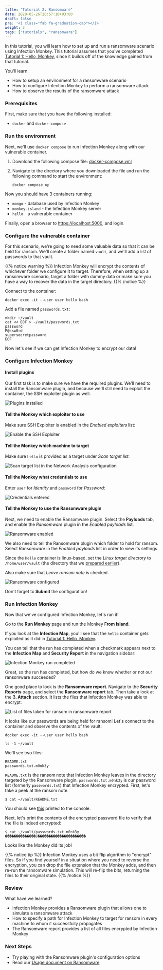 ```yaml
---
title: "Tutorial 2: Ransomware"
date: 2020-05-26T20:57:10+03:00
draft: false
pre: '<i class="fab fa-graduation-cap"></i> '
weight: 2
tags: ["tutorials", "ransomware"]
---
```


In this tutorial, you will learn how to set up and run a ransomware scenario using Infection Monkey.
This tutorial assumes that you've completed [Tutorial 1: Hello, Monkey](../hello-monkey), since it builds off of the knowledge gained from that tutorial.

You'll learn:
- How to setup an environment for a ransomware scenario
- How to configure Infection Monkey to perform a ransomware attack
- How to observe the results of the ransomware attack

### Prerequisites
First, make sure that you have the following installed:
- `docker` and `docker-compose`

### Run the environment
Next, we'll use `docker compose` to run Infection Monkey along with our vulnerable container.

1. Download the following compose file: [docker-compose.yml](../hello-monkey/docker/docker-compose.yaml)

2. Navigate to the directory where you downloaded the file and run the following command to start the environment:

   ```
   docker compose up
   ```

Now you should have 3 containers running:
- `mongo` - database used by Infection Monkey
- `monkey-island` - the Infection Monkey server
- `hello` - a vulnerable container

Finally, open a browser to [https://localhost:5000](https://localhost:5000), and login.

### Configure the vulnerable container
For this scenario, we're going to need some valuable data so that it can be held for ransom. We'll create a folder named `vault`, and we'll add a list of passwords to that vault.

{{% notice warning %}}
Infection Monkey will encrypt the contents of whichever folder we configure it to target. Therefore, when setting up a ransomware scenario, target a folder with dummy data or make sure you have a way to recover the data in the target directory.
{{% /notice %}}

Connect to the container:

```
docker exec -it --user user hello bash
```

Add a file named `passwords.txt`:
```
mkdir ~/vault
cat << EOF > ~/vault/passwords.txt
password
P@ssw0rd
supersecretpassword
EOF
```

Now let's see if we can get Infection Monkey to encrypt our data!

### Configure Infection Monkey

#### Install plugins
Our first task is to make sure we have the required plugins. We'll need to install the Ransomware plugin, and because we'll still need to exploit the container, the SSH exploiter plugin as well.

![Plugins installed](../../images/tutorials/ransomware/1-plugins-installed.jpg)

#### Tell the Monkey which exploiter to use
Make sure SSH Exploiter is enabled in the _Enabled exploiters_ list:

![Enable the SSH Exploiter](../../images/tutorials/hello-monkey/12-exploiter-enabled.jpg)

#### Tell the Monkey which machine to target
Make sure `hello` is provided as a target under _Scan target list_:

![Scan target list in the Network Analysis configuration](../../images/tutorials/hello-monkey/5-scan-target-list.jpg)

#### Tell the Monkey what credentials to use
Enter `user` for _Identity_ and `password` for _Password_:

![Credentials entered](../../images/tutorials/hello-monkey/13-credentials-input.jpg)

#### Tell the Monkey to use the Ransomware plugin
Next, we need to enable the Ransomware plugin. Select the **Payloads** tab, and enable the _Ransomware_ plugin in the _Enabled payloads_ list.

![Ransomware enabled](../../images/tutorials/ransomware/2-ransomware-enabled.jpg)

We also need to tell the Ransomware plugin which folder to hold for ransom. Select _Ransomware_ in the _Enabled payloads_ list in order to view its settings.

Since the `hello` container is linux-based, set the _Linux target directory_ to `/home/user/vault` (the directory that we [prepared earlier](#configure-the-vulnerable-container)).

Also make sure that _Leave ransom note_ is checked.

![Ransomware configured](../../images/tutorials/ransomware/3-ransomware-configuration.jpg)

Don't forget to **Submit** the configuration!

### Run Infection Monkey
Now that we've configured Infection Monkey, let's run it!

Go to the **Run Monkey** page and run the Monkey **From Island**.

If you look at the **Infection Map**, you'll see that the `hello` container gets exploited as it did in [Tutorial 1: Hello, Monkey](../hello-monkey).

You can tell that the run has completed when a checkmark appears next to the **Infection Map** and **Security Report** in the navigation sidebar:

![Infection Monkey run completed](../../images/tutorials/hello-monkey/7-run-monkey.jpg)


Great, so the run has completed, but how do we know whether or not our ransomware succeeded?

One good place to look is the **Ransomware report**. Navigate to the **Security Reports** page, and select the **Ransomware report** tab. Then take a look at the **3. Attack** section. It lists the files that Infection Monkey was able to encrypt:

![List of files taken for ransom in ransomware report](../../images/tutorials/ransomware/4-ransomware-report.jpg)

It looks like our passwords are being held for ransom! Let's connect to the container and observe the contents of the vault:
```
docker exec -it --user user hello bash

ls -1 ~/vault
```

We'll see two files:
```
README.txt
passwords.txt.m0nk3y
```

`README.txt` is the ransom note that Infection Monkey leaves in the directory targeted by the Ransomware plugin. `passwords.txt.m0nk3y` is our password list (formerly `passwords.txt`) that Infection Monkey encrypted. First, let's take a peek at the ransom note:

```
$ cat ~/vault/README.txt
```

You should see [this](https://raw.githubusercontent.com/guardicore/monkey/develop/monkey/agent_plugins/payloads/ransomware/src/ransomware_readme.txt) printed to the console.

Next, let's print the contents of the encrypted password file to verify that the file is indeed encrypted:

```shell
$ cat ~/vault/passwords.txt.m0nk3y
��������������ύ����������������������
```

Looks like the Monkey did its job!

{{% notice tip %}}
Infection Monkey uses a bit flip algorithm to "encrypt" files. So if you find yourself in a situation where you need to reverse the encryption, you can drop the file extension that the Monkey adds, and then re-run the ransomware simulation. This will re-flip the bits, returning the files to their original state.
{{% /notice %}}

### Review
What have we learned?
- Infection Monkey provides a Ransomware plugin that allows one to simulate a ransomware attack
- How to specify a path for Infection Monkey to target for ransom in every machine to whom it successfully propagates
- The Ransomware report provides a list of all files encrypted by Infection Monkey

### Next Steps
- Try playing with the Ransomware plugin's configuration options
- Read our [Usage document on Ransomware](../../usage/ransomware-simulation)
